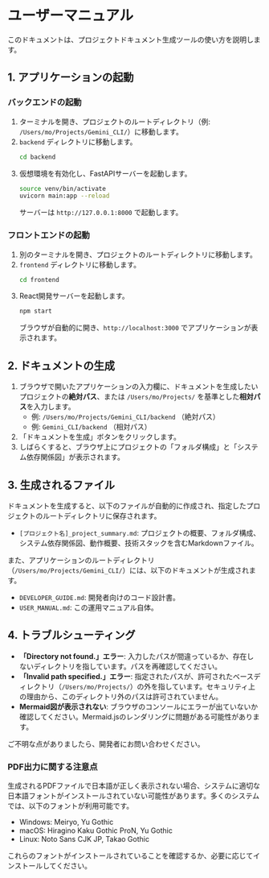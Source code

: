 
# ユーザーマニュアル

このドキュメントは、プロジェクトドキュメント生成ツールの使い方を説明します。

## 1. アプリケーションの起動

### バックエンドの起動
1.  ターミナルを開き、プロジェクトのルートディレクトリ（例: `/Users/mo/Projects/Gemini_CLI/`）に移動します。
2.  `backend` ディレクトリに移動します。
    ```bash
    cd backend
    ```
3.  仮想環境を有効化し、FastAPIサーバーを起動します。
    ```bash
    source venv/bin/activate
    uvicorn main:app --reload
    ```
    サーバーは `http://127.0.0.1:8000` で起動します。

### フロントエンドの起動
1.  別のターミナルを開き、プロジェクトのルートディレクトリに移動します。
2.  `frontend` ディレクトリに移動します。
    ```bash
    cd frontend
    ```
3.  React開発サーバーを起動します。
    ```bash
    npm start
    ```
    ブラウザが自動的に開き、`http://localhost:3000` でアプリケーションが表示されます。

## 2. ドキュメントの生成

1.  ブラウザで開いたアプリケーションの入力欄に、ドキュメントを生成したいプロジェクトの**絶対パス**、または `/Users/mo/Projects/` を基準とした**相対パス**を入力します。
    -   例: `/Users/mo/Projects/Gemini_CLI/backend` （絶対パス）
    -   例: `Gemini_CLI/backend` （相対パス）
2.  「ドキュメントを生成」ボタンをクリックします。
3.  しばらくすると、ブラウザ上にプロジェクトの「フォルダ構成」と「システム依存関係図」が表示されます。

## 3. 生成されるファイル

ドキュメントを生成すると、以下のファイルが自動的に作成され、指定したプロジェクトのルートディレクトリに保存されます。

-   `[プロジェクト名]_project_summary.md`: プロジェクトの概要、フォルダ構成、システム依存関係図、動作概要、技術スタックを含むMarkdownファイル。

また、アプリケーションのルートディレクトリ（`/Users/mo/Projects/Gemini_CLI/`）には、以下のドキュメントが生成されます。

-   `DEVELOPER_GUIDE.md`: 開発者向けのコード設計書。
-   `USER_MANUAL.md`: この運用マニュアル自体。

## 4. トラブルシューティング

-   **「Directory not found.」エラー**: 入力したパスが間違っているか、存在しないディレクトリを指しています。パスを再確認してください。
-   **「Invalid path specified.」エラー**: 指定されたパスが、許可されたベースディレクトリ（`/Users/mo/Projects/`）の外を指しています。セキュリティ上の理由から、このディレクトリ外のパスは許可されていません。
-   **Mermaid図が表示されない**: ブラウザのコンソールにエラーが出ていないか確認してください。Mermaid.jsのレンダリングに問題がある可能性があります。

ご不明な点がありましたら、開発者にお問い合わせください。

### PDF出力に関する注意点

生成されるPDFファイルで日本語が正しく表示されない場合、システムに適切な日本語フォントがインストールされていない可能性があります。多くのシステムでは、以下のフォントが利用可能です。

-   Windows: Meiryo, Yu Gothic
-   macOS: Hiragino Kaku Gothic ProN, Yu Gothic
-   Linux: Noto Sans CJK JP, Takao Gothic

これらのフォントがインストールされていることを確認するか、必要に応じてインストールしてください。
